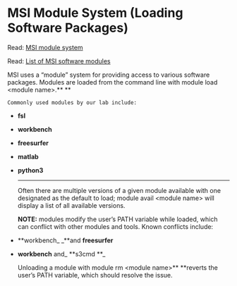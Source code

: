 # MSI Module System (Loading Software Packages)

Read: [MSI module system](https://www.msi.umn.edu/support/faq/what-software-does-msi-offer-how-do-i-access-it)

Read: [List of MSI software modules](https://www.msi.umn.edu/software)

MSI uses a “module” system for providing access to various software packages. Modules are loaded from the command line with module load &lt;module name>.** **


    Commonly used modules by our lab include:



* **fsl** 
* **workbench** 
* **freesurfer**
* **matlab**
* **python3**

    **	**


    Often there are multiple versions of a given module available with one designated as the default to load;  module avail &lt;module name> will display a list of all available versions.


    **NOTE:** modules modify the user’s PATH variable while loaded, which can conflict with other modules and tools. Known conflicts include: 

* **workbench_ _**and **freesurfer**
* **workbench** and_ **s3cmd **_

    Unloading a module with module rm &lt;module name>** **reverts the user’s PATH variable, which should resolve the issue.